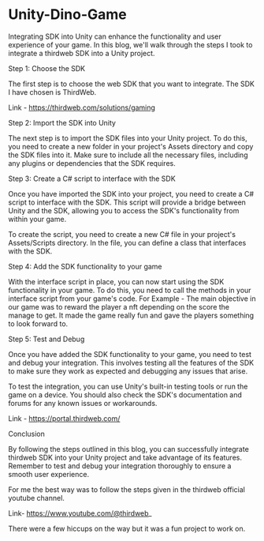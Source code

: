 # Unity-Dino-Game

Integrating SDK into Unity can enhance the functionality and user experience of your game. In this blog, we'll walk through the steps I took to integrate a thirdweb SDK into a Unity project.

Step 1: Choose the SDK

The first step is to choose the web SDK that you want to integrate. The SDK I have chosen is ThirdWeb.

Link - https://thirdweb.com/solutions/gaming

Step 2: Import the SDK into Unity

The next step is to import the SDK files into your Unity project. To do this, you need to create a new folder in your project's Assets directory and copy the SDK files into it. Make sure to include all the necessary files, including any plugins or dependencies that the SDK requires.

Step 3: Create a C# script to interface with the SDK

Once you have imported the SDK into your project, you need to create a C# script to interface with the SDK. This script will provide a bridge between Unity and the SDK, allowing you to access the SDK's functionality from within your game.

To create the script, you need to create a new C# file in your project's Assets/Scripts directory. In the file, you can define a class that interfaces with the SDK. 

Step 4: Add the SDK functionality to your game

With the interface script in place, you can now start using the SDK functionality in your game. To do this, you need to call the methods in your interface script from your game's code.
For Example - The main objective in our game was to reward the player a nft depending on the score the manage to get. It made the game really fun and gave the players something to look forward to.

Step 5: Test and Debug

Once you have added the SDK functionality to your game, you need to test and debug your integration. This involves testing all the features of the SDK to make sure they work as expected and debugging any issues that arise.

To test the integration, you can use Unity's built-in testing tools or run the game on a device. You should also check the SDK's documentation and forums for any known issues or workarounds.

Link - https://portal.thirdweb.com/


Conclusion

By following the steps outlined in this blog, you can successfully integrate thirdweb SDK into your Unity project and take advantage of its features. Remember to test and debug your integration thoroughly to ensure a smooth user experience.

For me the best way was to follow the steps given in the thirdweb official youtube channel.

Link- https://www.youtube.com/@thirdweb_

There were a few hiccups on the way but it was a fun project to work on.
